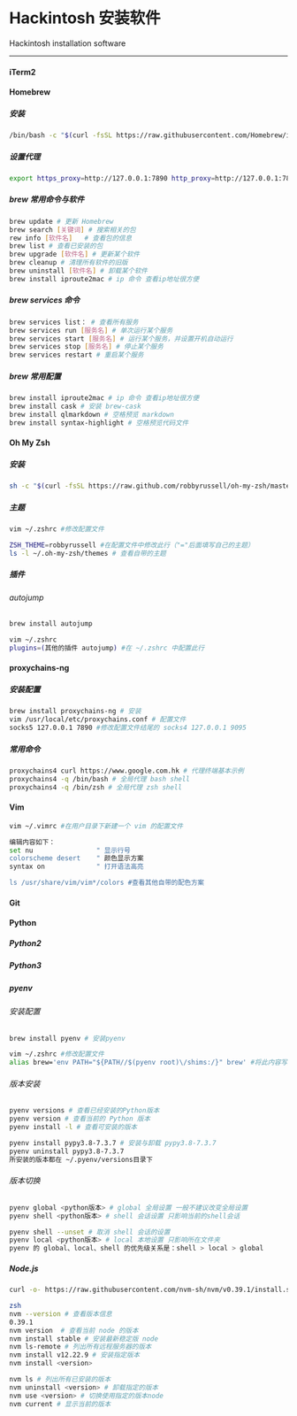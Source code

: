 # Hackintosh 安装软件

Hackintosh installation software

------

#### iTerm2

#### Homebrew

##### 安装

```bash
/bin/bash -c "$(curl -fsSL https://raw.githubusercontent.com/Homebrew/install/HEAD/install.sh)"  # 安装命令
```

##### 设置代理

```bash
export https_proxy=http://127.0.0.1:7890 http_proxy=http://127.0.0.1:7890 all_proxy=socks5://127.0.0.1:7890 # ClashX 代理示例
```

##### brew 常用命令与软件

```bash
brew update # 更新 Homebrew
brew search [关键词] # 搜索相关的包
rew info [软件名]   # 查看包的信息
brew list # 查看已安装的包
brew upgrade [软件名] # 更新某个软件
brew cleanup # 清理所有软件的旧版
brew uninstall [软件名] # 卸载某个软件
brew install iproute2mac # ip 命令 查看ip地址很方便
```

##### brew services 命令

```bash
brew services list： # 查看所有服务 
brew services run [服务名] # 单次运行某个服务
brew services start [服务名] # 运行某个服务，并设置开机自动运行
brew services stop [服务名] # 停止某个服务
brew services restart # 重启某个服务
```

##### brew 常用配置

```bash
brew install iproute2mac # ip 命令 查看ip地址很方便
brew install cask # 安装 brew-cask
brew install qlmarkdown # 空格预览 markdown
brew install syntax-highlight # 空格预览代码文件
```



#### Oh My Zsh

##### 安装

```bash
sh -c "$(curl -fsSL https://raw.github.com/robbyrussell/oh-my-zsh/master/tools/install.sh)" # 安装卡的话就挂代理
```

##### 主题

```bash
vim ~/.zshrc #修改配置文件

ZSH_THEME=robbyrussell #在配置文件中修改此行（"="后面填写自己的主题）
ls -l ~/.oh-my-zsh/themes # 查看自带的主题
```

##### 插件

###### autojump

```bash
brew install autojump

vim ~/.zshrc 
plugins=(其他的插件 autojump) #在 ~/.zshrc 中配置此行
```



#### proxychains-ng

##### 安装配置

```bash
brew install proxychains-ng # 安装
vim /usr/local/etc/proxychains.conf # 配置文件
socks5 127.0.0.1 7890 #修改配置文件结尾的 socks4 127.0.0.1 9095
```

##### 常用命令

```bash
proxychains4 curl https://www.google.com.hk # 代理终端基本示例
proxychains4 -q /bin/bash # 全局代理 bash shell
proxychains4 -q /bin/zsh # 全局代理 zsh shell
```



#### Vim

```bash
vim ~/.vimrc #在用户目录下新建一个 vim 的配置文件

编辑内容如下：
set nu                " 显示行号
colorscheme desert    " 颜色显示方案
syntax on             " 打开语法高亮

ls /usr/share/vim/vim*/colors #查看其他自带的配色方案
```



#### Git

#### Python

##### Python2

##### Python3

##### pyenv

###### 安装配置

```bash
brew install pyenv # 安装pyenv

vim ~/.zshrc #修改配置文件
alias brew='env PATH="${PATH//$(pyenv root)\/shims:/}" brew' #将此内容写入到 ~/.zshrc 配置文件
```

###### 版本安装

```bash
pyenv versions # 查看已经安装的Python版本
pyenv version # 查看当前的 Python 版本
pyenv install -l # 查看可安装的版本

pyenv install pypy3.8-7.3.7 # 安装与卸载 pypy3.8-7.3.7
pyenv uninstall pypy3.8-7.3.7
所安装的版本都在 ~/.pyenv/versions目录下
```

###### 版本切换

```bash
pyenv global <python版本> # global 全局设置 一般不建议改变全局设置
pyenv shell <python版本> # shell 会话设置 只影响当前的shell会话

pyenv shell --unset # 取消 shell 会话的设置
pyenv local <python版本> # local 本地设置 只影响所在文件夹
pyenv 的 global、local、shell 的优先级关系是：shell > local > global
```



##### Node.js

```bash
curl -o- https://raw.githubusercontent.com/nvm-sh/nvm/v0.39.1/install.sh | bash # 安装 nvm

zsh
nvm --version # 查看版本信息
0.39.1
nvm version  # 查看当前 node 的版本
nvm install stable # 安装最新稳定版 node
nvm ls-remote # 列出所有远程服务器的版本
nvm install v12.22.9 # 安装指定版本
nvm install <version>

nvm ls # 列出所有已安装的版本
nvm uninstall <version> # 卸载指定的版本
nvm use <version> # 切换使用指定的版本node
nvm current # 显示当前的版本
```

